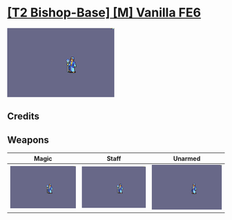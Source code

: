 # [\[T2 Bishop-Base\] \[M\] Vanilla FE6](./)
 

<img src="./6.%20Magic/Magic_000.png" alt="[T2 Bishop-Base] [M] Vanilla FE6 standing" />

## Credits



## Weapons
 

|Magic |Staff |Unarmed |
|  :---: | :---: | :---: |
| <img alt="Magic animation" src="./6.%20Magic/Magic.gif" /> | <img alt="Staff animation" src="./7.%20Staff/Staff.gif" /> | <img alt="Unarmed animation" src="./8.%20Unarmed/Unarmed.gif" /> |
